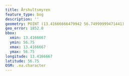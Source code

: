 ```yaml
---
title: Årshultsmyren
feature_type: bog
description: ''
geometry: POINT (13.41666666479942 56.74999999471441)
geo_error: 1852.0
bbox:
  xmin: 13.4166667
  ymin: 56.75
  xmax: 13.4166667
  ymax: 56.75
longitude: 13.4166667
latitude: 56.75
OSM: .na.character
---
```

